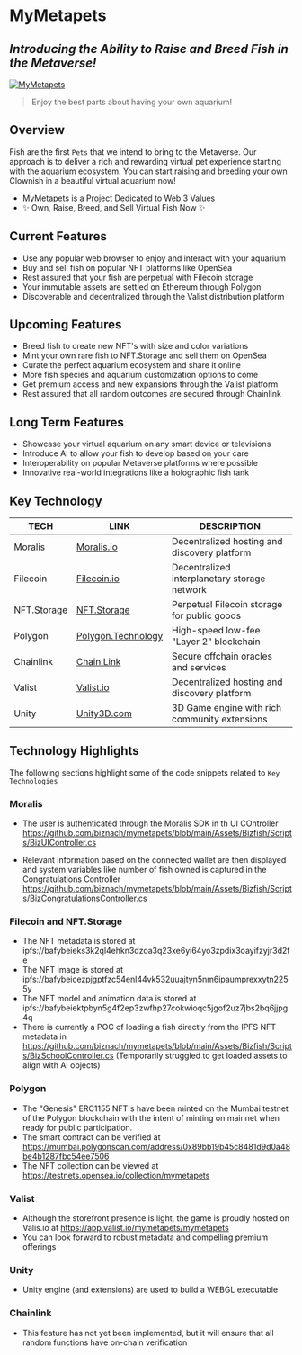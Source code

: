 # MyMetapets

## _Introducing the Ability to Raise and Breed Fish in the Metaverse!_

[![MyMetapets](https://bafybeicezpjgptfzc54enl44vk532uuajtyn5nm6ipaumprexxytn2255y.ipfs.nftstorage.link/0000000000000000000000000000000000000000000000000000000000000001.png)](https://mymetapets.app)

> Enjoy the best parts about having your own aquarium!

## Overview

Fish are the first `Pets` that we intend to bring to the Metaverse. Our approach is to deliver a rich and rewarding virtual pet experience starting with the aquarium ecosystem. You can start raising and breeding your own Clownish in a beautiful virtual aquarium now!

- MyMetapets is a Project Dedicated to Web 3 Values
- ✨ Own, Raise, Breed, and Sell Virtual Fish Now ✨

## Current Features

- Use any popular web browser to enjoy and interact with your aquarium
- Buy and sell fish on popular NFT platforms like OpenSea
- Rest assured that your fish are perpetual with Filecoin storage
- Your immutable assets are settled on Ethereum through Polygon
- Discoverable and decentralized through the Valist distribution platform 

## Upcoming Features

- Breed fish to create new NFT's with size and color variations
- Mint your own rare fish to NFT.Storage and sell them on OpenSea
- Curate the perfect aquarium ecosystem and share it online
- More fish species and aquarium customization options to come
- Get premium access and new expansions through the Valist platform 
- Rest assured that all random outcomes are secured through Chainlink

## Long Term Features

- Showcase your virtual aquarium on any smart device or televisions
- Introduce AI to allow your fish to develop based on your care
- Interoperability on popular Metaverse platforms where possible
- Innovative real-world integrations like a holographic fish tank

## Key Technology

| TECH | LINK | DESCRIPTION |
| ------ | ------ | ------ |
| Moralis | [Moralis.io](https://moralis.io) | Decentralized hosting and discovery platform |
| Filecoin | [Filecoin.io](https://filecoin.io) | Decentralized interplanetary storage network |
| NFT.Storage | [NFT.Storage](https://nft.storage) | Perpetual Filecoin storage for public goods |
| Polygon | [Polygon.Technology](https://polygon.technology) | High-speed low-fee "Layer 2" blockchain |
| Chainlink | [Chain.Link](https://chain.link) | Secure offchain oracles and services |
| Valist | [Valist.io](https://valist.io) | Decentralized hosting and discovery platform |
| Unity | [Unity3D.com](https://unity3d.com) | 3D Game engine with rich community extensions |

## Technology Highlights

The following sections highlight some of the code snippets related to `Key Technologies`

### Moralis

- The user is authenticated through the Moralis SDK in th UI COntroller https://github.com/biznach/mymetapets/blob/main/Assets/Bizfish/Scripts/BizUIController.cs

- Relevant information based on the connected wallet are then displayed and system variables like number of fish owned is captured in the Congratulations Controller https://github.com/biznach/mymetapets/blob/main/Assets/Bizfish/Scripts/BizCongratulationsController.cs

### Filecoin and NFT.Storage

- The NFT metadata is stored at ipfs://bafybeieks3k2ql4ehkn3dzoa3q23xe6yi64yo3zpdix3oayifzyjr3d2fe
- The NFT image is stored at ipfs://bafybeicezpjgptfzc54enl44vk532uuajtyn5nm6ipaumprexxytn2255y
- The NFT model and animation data is stored at ipfs://bafybeiektpbyn5g4f2ep3zwfhp27cokwioqc5jgof2uz7jbs2bq6jjpg4q
- There is currently a POC of loading a fish directly from the IPFS NFT metadata in https://github.com/biznach/mymetapets/blob/main/Assets/Bizfish/Scripts/BizSchoolController.cs (Temporarily struggled to get loaded assets to align with AI objects) 

### Polygon

- The "Genesis" ERC1155 NFT's have been minted on the Mumbai testnet of the Polygon blockchain with the intent of minting on mainnet when ready for public participation. 
- The smart contract can be verified at https://mumbai.polygonscan.com/address/0x89bb19b45c8481d9d0a48be4b1287fbc54ee7506
- The NFT collection can be viewed at https://testnets.opensea.io/collection/mymetapets

### Valist

- Although the storefront presence is light, the game is proudly hosted on Valis.io at https://app.valist.io/mymetapets/mymetapets
- You can look forward to robust metadata and compelling premium offerings

### Unity

- Unity engine (and extensions) are used to build a WEBGL executable

### Chainlink

- This feature has not yet been implemented, but it will ensure that all random functions have on-chain verification
